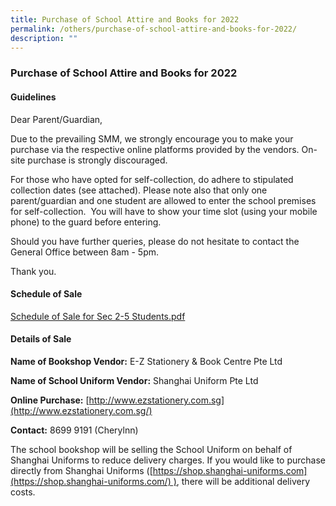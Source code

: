```yaml
---
title: Purchase of School Attire and Books for 2022
permalink: /others/purchase-of-school-attire-and-books-for-2022/
description: ""
---
```

### Purchase of School Attire and Books for 2022

#### Guidelines    

Dear Parent/Guardian,

  

Due to the prevailing SMM, we strongly encourage you to make your purchase via the respective online platforms provided by the vendors. On-site purchase is strongly discouraged.  

  

For those who have opted for self-collection, do adhere to stipulated collection dates (see attached). Please note also that only one parent/guardian and one student are allowed to enter the school premises for self-collection.  You will have to show your time slot (using your mobile phone) to the guard before entering.

  

Should you have further queries, please do not hesitate to contact the General Office between 8am - 5pm.

  

Thank you.

#### Schedule of Sale

[Schedule of Sale for Sec 2-5 Students.pdf](/files/Schedule%20of%20Sale%20for%20Sec%202-5%20Students.pdf)
  

#### Details of Sale

**Name of Bookshop Vendor:** E-Z Stationery & Book Centre Pte Ltd

**Name of School Uniform Vendor:** Shanghai Uniform Pte Ltd

**Online Purchase:** [http://www.ezstationery.com.sg](http://www.ezstationery.com.sg/)

**Contact:** 8699 9191 (Cherylnn)

  

The school bookshop will be selling the School Uniform on behalf of Shanghai Uniforms to reduce delivery charges. If you would like to purchase directly from Shanghai Uniforms ([https://shop.shanghai-uniforms.com](https://shop.shanghai-uniforms.com/) ), there will be additional delivery costs.